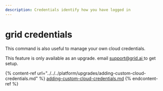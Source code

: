 ```yaml
---
description: Credentials identify how you have logged in
---
```


# grid credentials

This command is also useful to manage your own cloud credentials.

This feature is only available as an upgrade. email [support@grid.ai ](mailto:support@grid.ai)to get setup.

{% content-ref url="../../../platform/upgrades/adding-custom-cloud-credentials.md" %}
[adding-custom-cloud-credentials.md](../../../platform/upgrades/adding-custom-cloud-credentials.md)
{% endcontent-ref %}
